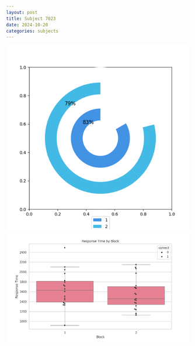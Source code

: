```yaml
---
layout: post
title: Subject 7023
date: 2024-10-20
categories: subjects
---
```


![](data/7023/run-10/7023__acc_test.png)
![](data/7023/run-10/7023_rt.png)
